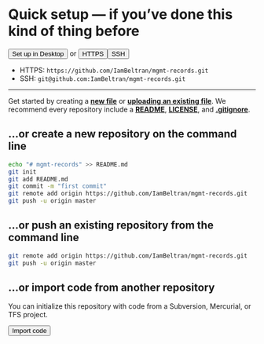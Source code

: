 # Quick setup — if you’ve done this kind of thing before

<button>Set up in Desktop </button> or <button>HTTPS</button><button>SSH</button><br>
 - HTTPS: `https://github.com/IamBeltran/mgmt-records.git` <br>
 - SSH: `git@github.com:IamBeltran/mgmt-records.git` <br>
<hr>

Get started by creating a **[new file](https://github.com/IamBeltran/mgmt-records/new/master)** or **[uploading an existing file](https://github.com/IamBeltran/mgmt-records/upload)**. We recommend every repository include a **[README](https://github.com/IamBeltran/mgmt-records/new/master?readme=1)**, **[LICENSE](https://github.com/IamBeltran/mgmt-records/new/master?filename=LICENSE.md)**, and **[.gitignore](https://github.com/IamBeltran/mgmt-records/new/master?filename=.gitignore)**.

## …or create a new repository on the command line

```bash
echo "# mgmt-records" >> README.md
git init
git add README.md
git commit -m "first commit"
git remote add origin https://github.com/IamBeltran/mgmt-records.git
git push -u origin master
```

## …or push an existing repository from the command line

```bash
git remote add origin https://github.com/IamBeltran/mgmt-records.git
git push -u origin master
```

## …or import code from another repository

You can initialize this repository with code from a Subversion, Mercurial, or TFS project.

<button>Import code</button>
